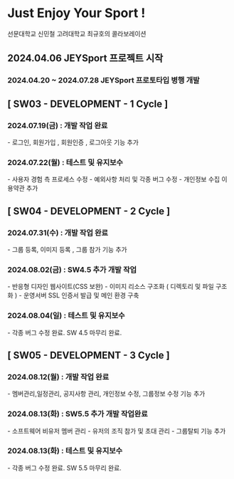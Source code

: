 # Just Enjoy Your Sport !
선문대학교 신민철 고려대학교 최규호의 콜라보레이션

<h2>2024.04.06 JEYSport 프로젝트 시작</h2>
<h3>2024.04.20 ~ 2024.07.28 JEYSport 프로토타입 병행 개발</h3>

<h2>[ SW03 -  DEVELOPMENT - 1 Cycle ]</h2>
<h3>2024.07.19(금) : 개발 작업 완료</h3> 
- 로그인, 회원가입 , 회원인증 , 로그아웃 기능 추가

<h3>2024.07.22(월) : 테스트 및 유지보수</h3>
- 사용자 경험 측 프로세스 수정
- 예외사항 처리 및 각종 버그 수정
- 개인정보 수집 이용약관 추가

<h2>[ SW04 -  DEVELOPMENT - 2 Cycle ]</h2>

<h3>2024.07.31(수) : 개발 작업 완료 </h3>
- 그룹 등록, 이미지 등록 , 그룹 참가 기능 추가

<h3>2024.08.02(금) : SW4.5 추가 개발 작업</h3>
- 반응형 디자인 웹사이트(CSS 보완)
- 이미지 리소스 구조화 ( 디렉토리 및 파일 구조화 )
- 운영서버 SSL 인증서 발급 및 메인 환경 구축

<h3>2024.08.04(일) : 테스트 및 유지보수</h3>
- 각종 버그 수정 완료. SW 4.5 마무리 완료.


<h2>[ SW05 -  DEVELOPMENT - 3 Cycle ]</h2>

<h3>2024.08.12(월) : 개발 작업 완료</h3>
- 멤버관리,일정관리, 공지사항 관리, 개인정보 수정, 그룹정보 수정 기능 추가

<h3>2024.08.13(화) : SW5.5 추가 개발 작업완료</h3>
- 소프트웨어 비유저 멤버 관리
- 유저의 조직 참가 및 초대 관리
- 그룹탈퇴 기능 추가

<h3>2024.08.13(화) : 테스트 및 유지보수</h3>
- 각종 버그 수정 완료. SW 5.5 마무리 완료.
